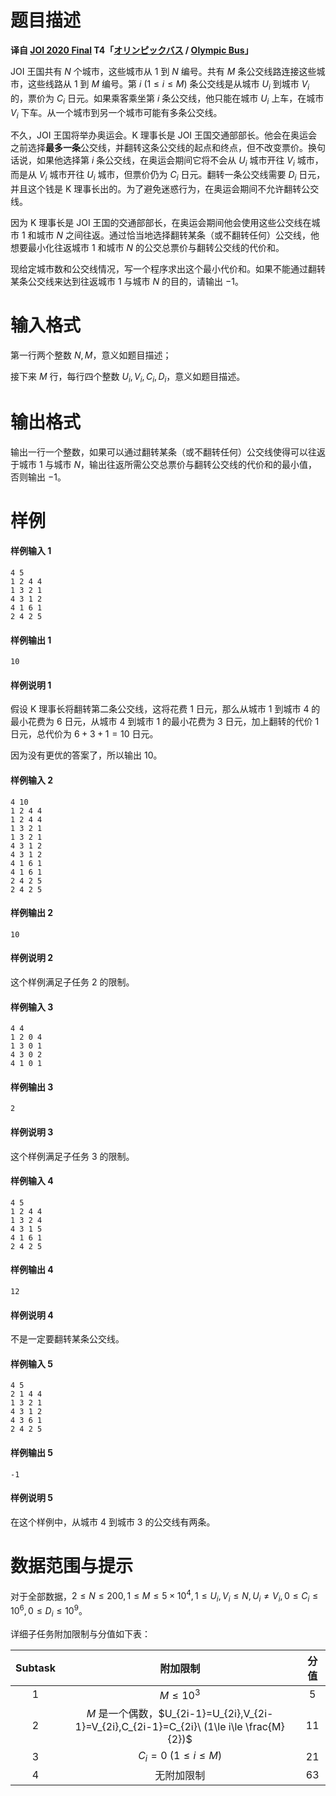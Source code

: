 
# 题目描述

**译自 [JOI 2020 Final](https://www.ioi-jp.org/joi/2019/2020-ho/index.html) T4「[オリンピックバス](https://www.ioi-jp.org/joi/2019/2020-ho/2020-ho-t4.pdf) / [Olympic Bus](https://www.ioi-jp.org/joi/2019/2020-ho/2020-ho-t4-en.pdf)」**

JOI 王国共有 $N$ 个城市，这些城市从 $1$ 到 $N$ 编号。共有 $M$ 条公交线路连接这些城市，这些线路从 $1$ 到 $M$ 编号。第 $i\ (1\le i\le M)$ 条公交线是从城市 $U_i$ 到城市 $V_i$ 的，票价为 $C_i$ 日元。如果乘客乘坐第 $i$ 条公交线，他只能在城市 $U_i$ 上车，在城市 $V_i$ 下车。从一个城市到另一个城市可能有多条公交线。

不久，JOI 王国将举办奥运会。K 理事长是 JOI 王国交通部部长。他会在奥运会之前选择**最多一条**公交线，并翻转这条公交线的起点和终点，但不改变票价。换句话说，如果他选择第 $i$ 条公交线，在奥运会期间它将不会从 $U_i$ 城市开往 $V_i$ 城市，而是从 $V_i$ 城市开往 $U_i$ 城市，但票价仍为 $C_i$ 日元。翻转一条公交线需要 $D_i$ 日元，并且这个钱是 K 理事长出的。为了避免迷惑行为，在奥运会期间不允许翻转公交线。

因为 K 理事长是 JOI 王国的交通部部长，在奥运会期间他会使用这些公交线在城市 $1$ 和城市 $N$ 之间往返。通过恰当地选择翻转某条（或不翻转任何）公交线，他想要最小化往返城市 $1$ 和城市 $N$ 的公交总票价与翻转公交线的代价和。

现给定城市数和公交线情况，写一个程序求出这个最小代价和。如果不能通过翻转某条公交线来达到往返城市 $1$ 与城市 $N$ 的目的，请输出 $-1$。

# 输入格式

第一行两个整数 $N,M$，意义如题目描述；

接下来 $M$ 行，每行四个整数 $U_i,V_i,C_i,D_i$，意义如题目描述。

# 输出格式

输出一行一个整数，如果可以通过翻转某条（或不翻转任何）公交线使得可以往返于城市 $1$ 与城市 $N$，输出往返所需公交总票价与翻转公交线的代价和的最小值，否则输出 $-1$。

# 样例

#### 样例输入 1
```plain
4 5
1 2 4 4
1 3 2 1
4 3 1 2
4 1 6 1
2 4 2 5
```
#### 样例输出 1
```plain
10
```
#### 样例说明 1
假设 K 理事长将翻转第二条公交线，这将花费 $1$ 日元，那么从城市 $1$ 到城市 $4$ 的最小花费为 $6$ 日元，从城市 $4$ 到城市 $1$ 的最小花费为 $3$ 日元，加上翻转的代价 $1$ 日元，总代价为 $6+3+1=10$ 日元。

因为没有更优的答案了，所以输出 $10$。

#### 样例输入 2
```plain
4 10
1 2 4 4
1 2 4 4
1 3 2 1
1 3 2 1
4 3 1 2
4 3 1 2
4 1 6 1
4 1 6 1
2 4 2 5
2 4 2 5
```
#### 样例输出 2
```plain
10
```

#### 样例说明 2
这个样例满足子任务 $2$ 的限制。

#### 样例输入 3
```plain
4 4
1 2 0 4
1 3 0 1
4 3 0 2
4 1 0 1
```
#### 样例输出 3
```plain
2
```
#### 样例说明 3
这个样例满足子任务 $3$ 的限制。

#### 样例输入 4
```plain
4 5
1 2 4 4
1 3 2 4
4 3 1 5
4 1 6 1
2 4 2 5
```
#### 样例输出 4
```plain
12
```

#### 样例说明 4
不是一定要翻转某条公交线。

#### 样例输入 5
```plain
4 5
2 1 4 4
1 3 2 1
4 3 1 2
4 3 6 1
2 4 2 5
```
#### 样例输出 5
```plain
-1
```
#### 样例说明 5
在这个样例中，从城市 $4$ 到城市 $3$ 的公交线有两条。


# 数据范围与提示

对于全部数据，$2\le N\le 200,1\le M\le 5\times 10^4,1\le U_i,V_i\le N,U_i\neq V_i,0\le C_i\le 10^6,0\le D_i\le 10^9$。

详细子任务附加限制与分值如下表：

|Subtask|附加限制|分值|
|:-:|:-:|:-:|
|$1$|$M\le 10^3$|$5$|
|$2$|$M$ 是一个偶数，$U_{2i-1}=U_{2i},V_{2i-1}=V_{2i},C_{2i-1}=C_{2i}\ (1\le i\le \frac{M}{2})$|$11$|
|$3$|$C_i=0\ (1\le i\le M)$|$21$|
|$4$|无附加限制|$63$|

